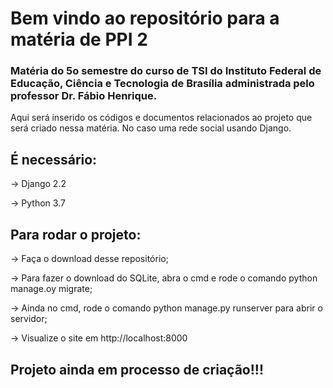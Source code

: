 # Bem vindo ao repositório para a matéria de PPI 2 

### Matéria do 5o semestre do curso de TSI do Instituto Federal de Educação, Ciência e Tecnologia de Brasília administrada pelo professor Dr. Fábio Henrique.

Aqui será inserido os códigos e documentos relacionados ao projeto que será criado nessa matéria. No caso uma rede social usando Django.


## É necessário:
-> Django 2.2

-> Python 3.7

## Para rodar o projeto:
-> Faça o download desse repositório;

-> Para fazer o download do SQLite, abra o cmd e rode o comando python manage.oy migrate;

-> Ainda no cmd, rode o comando python manage.py runserver para abrir o servidor;

-> Visualize o site em http://localhost:8000

## Projeto ainda em processo de criação!!!
